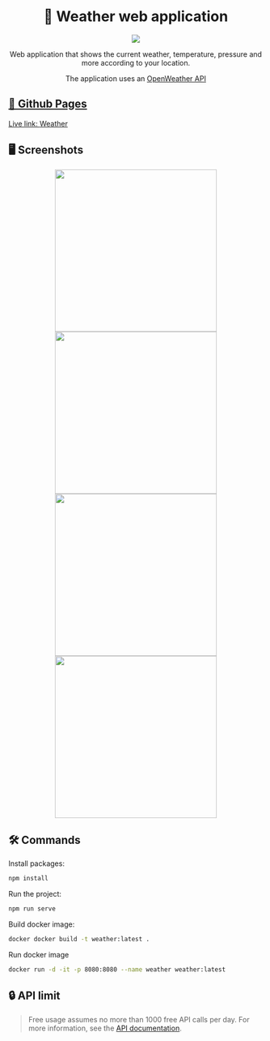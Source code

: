 <h1 align="center">📂 Weather web application</h1>

<p align="center">
  <a href="https://skillicons.dev">
    <img src="https://skillicons.dev/icons?i=vue,css,docker" />
  </a>
</p>

<p align="center">
   <span>Web application that shows the current weather, temperature, pressure and more according to your location.</span>
</p>

<p align="center">
   <span>The application uses an <a href="https://openweathermap.org/">OpenWeather API</span>
</p>

## 🔗 Github Pages

Live link: [Weather](https://safym.github.io/weather-app-vue/)

## 🖥️ Screenshots

<div align="center">
  <img height="320" src="https://user-images.githubusercontent.com/99616798/231579698-5a05d7ba-4326-4fd8-94c3-e52f07af798d.png">
  <img height="320" src="https://user-images.githubusercontent.com/99616798/231579716-33b61911-9549-4051-9917-5aa553a38bd6.png">
</div>
<div align="center">
  <img height="320" src="https://user-images.githubusercontent.com/99616798/231579727-1e8887df-cc2a-4d43-a7d9-fea0f0f04a7d.png">
  <img height="320" src="https://user-images.githubusercontent.com/99616798/231579735-7568ec90-2a40-4196-a908-4d9d951a5f69.png">
</div>
 
## 🛠 Commands

Install packages:
```bash
npm install
```
Run the project:
```bash
npm run serve 
```

Build docker image:
```bash
docker docker build -t weather:latest .
```
Run docker image
```bash
docker run -d -it -p 8080:8080 --name weather weather:latest
```

## 🔒 API limit

> Free usage assumes no more than 1000 free API calls per day.
For more information, see the [API documentation](https://openweathermap.org/api).
